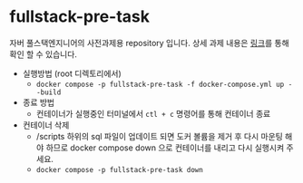 # fullstack-pre-task
자버 풀스택엔지니어의 사전과제용 repository 입니다.
상세 과제 내용은 [링크](https://www.notion.so/jober/fa8af8dfd86640e9aa7d375e8f91868d#aaf770489c7c4d2cafa97689840071e7)를 통해 확인 할 수 있습니다.

- 실행방법 (root 디렉토리에서)
  - `docker compose -p fullstack-pre-task -f docker-compose.yml up --build`
- 종료 방법
  - 컨테이너가 실행중인 터미널에서 `ctl + c` 명령어를 통해 컨테이너 종료
- 컨테이너 삭제
  - /scripts 하위의 sql 파일이 업데이트 되면 도커 볼륨을 제거 후 다시 마운팅 해야 하므로 docker compose down 으로 컨테이너를 내리고 다시 실행시켜 주세요.  
  - `docker compose -p fullstack-pre-task down`
